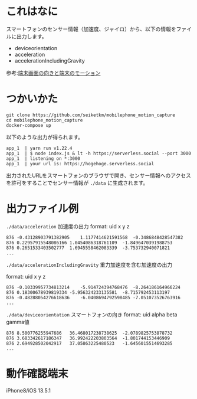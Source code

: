 # これはなに
スマートフォンのセンサー情報（加速度、ジャイロ）から、以下の情報をファイルに出力します。

- deviceorientation
- acceleration
- accelerationIncludingGravity

参考:[端末画面の向きと端末のモーション](https://developers.google.com/web/fundamentals/native-hardware/device-orientation?hl=ja)

# つかいかた

```
git clone https://github.com/seiketkm/mobilephone_motion_capture
cd mobilephone_motion_capture
docker-compose up
```
以下のような出力が得られます。

```
app_1  | yarn run v1.22.4
app_1  | $ node index.js & lt -h https://serverless.social --port 3000
app_1  | listening on *:3000
app_1  | your url is: https://hogehoge.serverless.social
```

出力されたURLをスマートフォンのブラウザで開き、センサー情報へのアクセスを許可をすることでセンサー情報が `./data` に生成されます。

# 出力ファイル例

`./data/acceleration` 加速度の出力
format: uid x y z
``` 
876	-0.43128903791382905	1.1177414621591568	-0.3486848428547382
876	0.22957915548086166	1.0454086318761109	-1.8496470391988753
876	0.2651533403502777	1.6945558462083339	-3.753732940071821
...
```


`./data/accelerationIncludingGravity` 重力加速度を含む加速度の出力

format: uid x y z
```
876	-0.10339957734813214	-5.914724394768476	-8.264186164966224
876	0.18300678939819334	-5.956324233135581	-8.715792453113197
876	-0.48288054276618636	-6.0408694792598485	-7.051073526763916
...
```

`./data/deviceorientation` スマートフォンの向き
format: uid alpha beta gamma値
```
876	8.500776255947686	36.468017238738625	-2.0789825753878732
876	3.683342617186347	36.992422203803564	-1.801744153446909
876	2.694928502042917	37.05863225480523	-1.6456015514693285
...
```

# 動作確認端末
iPhone8/iOS 13.5.1